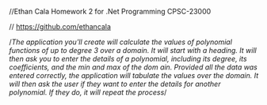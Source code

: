 //Ethan Cala Homework 2 for .Net Programming CPSC-23000

// https://github.com/ethancala

/*The application
you'll create will calculate the values of polynomial functions of up to degree 3 over a domain. It
will start with a heading. It will then ask you to enter the details of a polynomial, including its degree, its
coefficients, and the min and max of the dom
ain. Provided all the data was entered correctly, the application will
tabulate the values over the domain. It will then ask the user if they want to enter the details for another
polynomial. If they do, it will repeat the process*/
